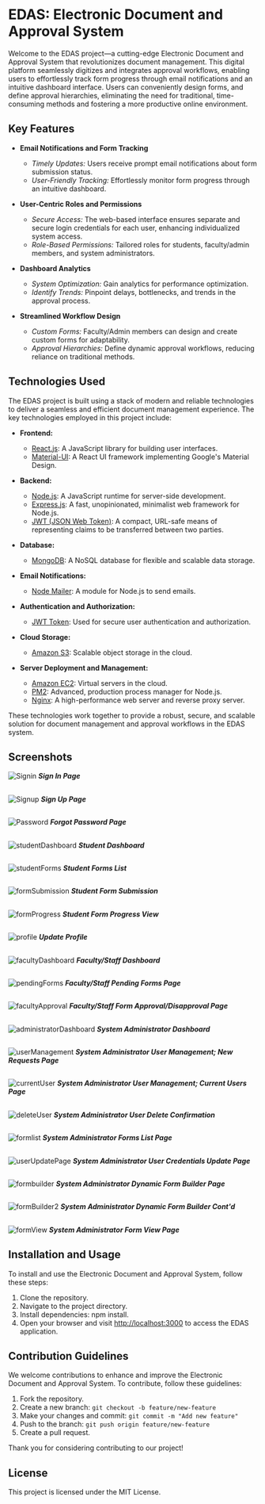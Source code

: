 # EDAS: Electronic Document and Approval System

Welcome to the EDAS project—a cutting-edge Electronic Document and Approval System that revolutionizes document management. This digital platform seamlessly digitizes and integrates approval workflows, enabling users to effortlessly track form progress through email notifications and an intuitive dashboard interface. Users can conveniently design forms, and define approval hierarchies, eliminating the need for traditional, time-consuming methods and fostering a more productive online environment.

## Key Features

- **Email Notifications and Form Tracking**
  - *Timely Updates:* Users receive prompt email notifications about form submission status.
  - *User-Friendly Tracking:* Effortlessly monitor form progress through an intuitive dashboard.

- **User-Centric Roles and Permissions**
  - *Secure Access:* The web-based interface ensures separate and secure login credentials for each user, enhancing individualized system access.
  - *Role-Based Permissions:* Tailored roles for students, faculty/admin members, and system administrators.

- **Dashboard Analytics**
  - *System Optimization:* Gain analytics for performance optimization.
  - *Identify Trends:* Pinpoint delays, bottlenecks, and trends in the approval process.

- **Streamlined Workflow Design**
  - *Custom Forms:* Faculty/Admin members can design and create custom forms for adaptability.
  - *Approval Hierarchies:* Define dynamic approval workflows, reducing reliance on traditional methods.

## Technologies Used

The EDAS project is built using a stack of modern and reliable technologies to deliver a seamless and efficient document management experience. The key technologies employed in this project include:

- **Frontend:**
  - [React.js](https://reactjs.org/): A JavaScript library for building user interfaces.
  - [Material-UI](https://material-ui.com/): A React UI framework implementing Google's Material Design.

- **Backend:**
  - [Node.js](https://nodejs.org/): A JavaScript runtime for server-side development.
  - [Express.js](https://expressjs.com/): A fast, unopinionated, minimalist web framework for Node.js.
  - [JWT (JSON Web Token)](https://jwt.io/): A compact, URL-safe means of representing claims to be transferred between two parties.

- **Database:**
  - [MongoDB](https://www.mongodb.com/): A NoSQL database for flexible and scalable data storage.

- **Email Notifications:**
  - [Node Mailer](https://nodemailer.com/): A module for Node.js to send emails.

- **Authentication and Authorization:**
  - [JWT Token](https://jwt.io/): Used for secure user authentication and authorization.

- **Cloud Storage:**
  - [Amazon S3](https://aws.amazon.com/s3/): Scalable object storage in the cloud.

- **Server Deployment and Management:**
  - [Amazon EC2](https://aws.amazon.com/ec2/): Virtual servers in the cloud.
  - [PM2](https://pm2.keymetrics.io/): Advanced, production process manager for Node.js.
  - [Nginx](https://www.nginx.com/): A high-performance web server and reverse proxy server.

These technologies work together to provide a robust, secure, and scalable solution for document management and approval workflows in the EDAS system.

## Screenshots

![Signin](/screenshots/signin.png)
***Sign In Page***

##
![Signup](/screenshots/signup.png)
***Sign Up Page***

##
![Password](/screenshots/password.png)
***Forgot Password Page***

##
![studentDashboard](/screenshots/student-dashboard.png)
***Student Dashboard***

##
![studentForms](/screenshots/student-forms.png)
***Student Forms List***

##
![formSubmission](/screenshots/student-form-submission.png)
***Student Form Submission***

##
![formProgress](/screenshots/student-form-progress.png)
***Student Form Progress View***

##
![profile](/screenshots/update-profile.png)
***Update Profile***

##
![facultyDashboard](/screenshots/faculty-dashboard.png)
***Faculty/Staff Dashboard***

##
![pendingForms](/screenshots/faculty-pending-forms.png)
***Faculty/Staff Pending Forms Page***

##
![facultyApproval](/screenshots/faculty-approval:disapproval.png)
***Faculty/Staff Form Approval/Disapproval Page***

##
![administratorDashboard](/screenshots/administrator-dashboard.png)
***System Administrator Dashboard***

##
![userManagement](/screenshots/administrator-usermanagement.png)
***System Administrator User Management; New Requests Page***

##
![currentUser](/screenshots/administrator-currentuser.png)
***System Administrator User Management; Current Users Page***

##
![deleteUser](/screenshots/user-delete.png)
***System Administrator User Delete Confirmation***

##
![formlist](/screenshots/administrator-formlist.png)
***System Administrator Forms List Page***

##
![userUpdatePage](/screenshots/administrator-userupdate.png)
***System Administrator User Credentials Update Page***

##
![formbuilder](/screenshots/form-builder.png)
***System Administrator Dynamic Form Builder Page***

##
![formBuilder2](/screenshots/form-builder-2.png)
***System Administrator Dynamic Form Builder Cont'd***

##
![formView](/screenshots/form-view.png)
***System Administrator Form View Page***


## Installation and Usage

To install and use the Electronic Document and Approval System, follow these steps:

1. Clone the repository.
2. Navigate to the project directory.
3. Install dependencies: npm install.
4. Open your browser and visit [http://localhost:3000](http://localhost:3000) to access the EDAS application.

## Contribution Guidelines

We welcome contributions to enhance and improve the Electronic Document and Approval System. To contribute, follow these guidelines:

1. Fork the repository.
2. Create a new branch: `git checkout -b feature/new-feature`
3. Make your changes and commit: `git commit -m "Add new feature"`
4. Push to the branch: `git push origin feature/new-feature`
5. Create a pull request.

Thank you for considering contributing to our project!

## License

This project is licensed under the MIT License.

